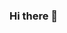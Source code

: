 ### Hi there 👋

<!--
**CaptainAlready/CaptainAlready** is a ✨ _special_ ✨ repository because its `README.md` (this file) appears on your GitHub profile.

Here are some ideas to get you started:

- Currently Studying at the Computer and Engineering and Informatics Departments of the University of Patras
- I am interested in Algorithm Design , Data Bases , Programming and Maths.
- 📫 How to reach me: 
    :email:  Email : pkapetanidis@gmail.com
    :large_blue_circle: Facebook : facebook.com/panos.kapetanidis1
    :blue_square: Linkedin : www.linkedin.com/in/kapetanidispanagiotis

